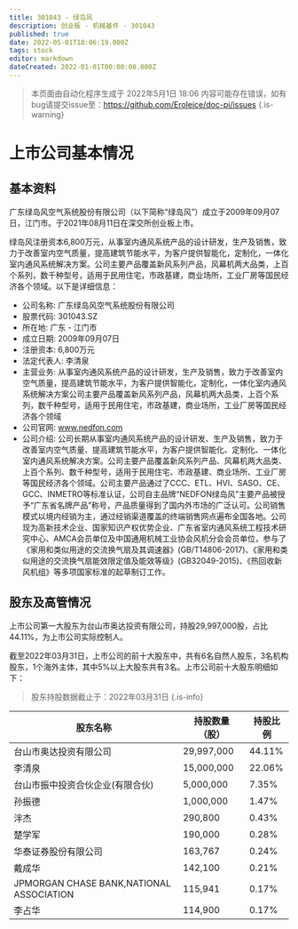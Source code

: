 ```yaml
---
title: 301043 - 绿岛风
description: 创业板 - 机械基件 - 301043
published: true
date: 2022-05-01T18:06:19.000Z
tags: stock
editor: markdown
dateCreated: 2022-01-01T00:00:00.000Z
---
```


> 本页面由自动化程序生成于 2022年5月1日 18:06
> 内容可能存在错误，如有bug请提交issue至：https://github.com/Eroleice/doc-pi/issues
{.is-warning}

# 上市公司基本情况

## 基本资料

广东绿岛风空气系统股份有限公司（以下简称“绿岛风”）成立于2009年09月07日，江门市。于2021年08月11日在深交所创业板上市。

绿岛风注册资本6,800万元，从事室内通风系统产品的设计研发，生产及销售，致力于改善室内空气质量，提高建筑节能水平，为客户提供智能化，定制化，一体化室内通风系统解决方案。公司主要产品覆盖新风系列产品，风幕机两大品类，上百个系列，数千种型号，适用于民用住宅，市政基建，商业场所，工业厂房等国民经济各个领域。以下是详细信息：

- 公司名称: 广东绿岛风空气系统股份有限公司
- 股票代码: 301043.SZ
- 所在地: 广东 - 江门市
- 成立日期: 2009年09月07日
- 注册资本: 6,800万元
- 法定代表人: 李清泉
- 主营业务: 从事室内通风系统产品的设计研发，生产及销售，致力于改善室内空气质量，提高建筑节能水平，为客户提供智能化，定制化，一体化室内通风系统解决方案公司主要产品覆盖新风系列产品，风幕机两大品类，上百个系列，数千种型号，适用于民用住宅，市政基建，商业场所，工业厂房等国民经济各个领域
- 公司官网: www.nedfon.com
- 公司介绍: 公司长期从事室内通风系统产品的设计研发、生产及销售，致力于改善室内空气质量、提高建筑节能水平，为客户提供智能化、定制化、一体化室内通风系统解决方案。公司主要产品覆盖新风系列产品、风幕机两大品类、上百个系列、数千种型号，适用于民用住宅、市政基建、商业场所、工业厂房等国民经济各个领域。公司主要产品通过了CCC、ETL、HVI、SASO、CE、GCC、INMETRO等标准认证，公司自主品牌“NEDFON绿岛风”主要产品被授予“广东省名牌产品”称号，产品质量得到了国内外市场的广泛认可。公司销售模式以境内经销为主，通过经销渠道覆盖的终端销售网点遍布全国各地。公司现为高新技术企业、国家知识产权优势企业、广东省室内通风系统工程技术研究中心、AMCA会员单位及中国通用机械工业协会风机分会会员单位，参与了《家用和类似用途的交流换气扇及其调速器》(GB/T14806-2017)、《家用和类似用途的交流换气扇能效限定值及能效等级》(GB32049-2015)、《热回收新风机组》等多项国家标准的起草制订工作。


## 股东及高管情况

上市公司第一大股东为台山市奥达投资有限公司，持股29,997,000股，占比44.11%，为上市公司实际控制人。

截至2022年03月31日，上市公司的前十大股东中，共有6名自然人股东，3名机构股东，1个海外主体，其中5%以上大股东共有3名。上市公司前十大股东明细如下：

> 股东持股数据截止于：2022年03月31日
{.is-info}

| 股东名称 | 持股数量（股） | 持股比例 |
| --- | --- | --- |
| 台山市奥达投资有限公司 | 29,997,000 | 44.11% |
| 李清泉 | 15,000,000 | 22.06% |
| 台山市振中投资合伙企业(有限合伙) | 5,000,000 | 7.35% |
| 孙振德 | 1,000,000 | 1.47% |
| 泮杰 | 290,800 | 0.43% |
| 楚学军 | 190,000 | 0.28% |
| 华泰证券股份有限公司 | 163,767 | 0.24% |
| 戴成华 | 142,100 | 0.21% |
| JPMORGAN CHASE BANK,NATIONAL ASSOCIATION | 115,941 | 0.17% |
| 李占华 | 114,900 | 0.17% |




